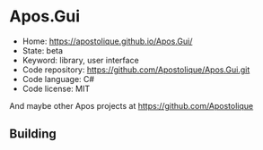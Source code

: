 # Apos.Gui

- Home: https://apostolique.github.io/Apos.Gui/
- State: beta
- Keyword: library, user interface
- Code repository: https://github.com/Apostolique/Apos.Gui.git
- Code language: C#
- Code license: MIT

And maybe other Apos projects at https://github.com/Apostolique

## Building

